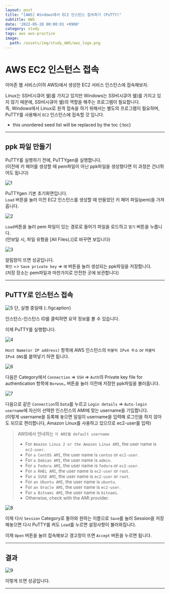 ```yaml
---
layout: post
title: "[AWS] Windows에서 EC2 인스턴스 접속하기 (PuTTY)"
subtitle: AWS
date: '2022-05-28 00:00:01 +0900'
category: study
tags: aws aws-practice
image:
  path: /assets/img/study_AWS/aws_logo.png
---
```


# AWS EC2 인스턴스 접속
아마존 웹 서비스(이하 AWS)에서 생성한 EC2 서비스 인스턴스에 접속해보자.

Linux는 SSH(시큐어 쉘)를 가지고 있지만 Windows는 SSH(시큐어 쉘)를 가지고 있지 않기 때문에, SSH(시큐어 쉘)의 역할을 해주는 프로그램이 필요합니다. <br>
즉, Windows에서 Linux로 원격 접속을 하기 위해서는 별도의 프로그램이 필요하며, PuTTY를 사용해서 `EC2` 인스턴스에 접속할 것 입니다. <br>

<!--more-->

* this unordered seed list will be replaced by the toc
{:toc}

<hr/>

## ppk 파일 만들기

PuTTY를 실행하기 전에, PuTTYgen을 실행합니다.<br>
(이전에 키 페어를 생성할 때 pem파일이 아닌 ppk파일을 생성했다면 이 과정은 건너뛰어도 됩니다) <br>

![1](/assets/img/study_AWS/[AWS]_Windows에서_EC2_인스턴스_접속_(PuTTY)/1.png)

PuTTYgen 기본 초기화면입니다. <br>
`Load` 버튼을 눌러 이전 EC2 인스턴스를 생성할 때 만들었던 키 페어 파일(pem)을 가져옵니다. <br>

![2](/assets/img/study_AWS/[AWS]_Windows에서_EC2_인스턴스_접속_(PuTTY)/2.png)

`Load`버튼을 눌러 pem 파일이 있는 경로로 들어가 파일을 로드하고 `열기` 버튼을 누릅니다.<br>
(안보일 시, 파일 유형을 [All Files(*.*)]로 바꾸면 보입니다) <br>

![3](/assets/img/study_AWS/[AWS]_Windows에서_EC2_인스턴스_접속_(PuTTY)/3.png)

알림창이 뜨면 성공입니다.<br>
`확인` => `Save private key` => `예` 버튼을 눌러 생성되는 ppk파일을 저장합니다. <br>
(저장 장소는 pem파일과 마찬가지로 안전한 곳에 보관합니다) <br>

<hr/>

## PuTTY로 인스턴스 접속

![5](/assets/img/study_AWS/[AWS]_Windows에서_EC2_인스턴스_접속_(PuTTY)/5.png)
단, 실행 중일때 
{:.figcaption}

인스턴스-인스턴스 ID를 클릭하면 요약 정보를 볼 수 있습니다. <br>

이제 PuTTY를 실행합니다. <br>

![4](/assets/img/study_AWS/[AWS]_Windows에서_EC2_인스턴스_접속_(PuTTY)/4.png)

`Host Name(or IP address)` 항목에 AWS 인스턴스의 `퍼블릭 IPv4 주소` or `퍼블릭 IPv4 DNS`를 붙여넣기 하면 됩니다. <br>

![6](/assets/img/study_AWS/[AWS]_Windows에서_EC2_인스턴스_접속_(PuTTY)/6.png)

다음은 Category에서 `Connection` => `SSH` => `Auth`의 Private key file for authentication 항목에 `Borwse…` 버튼을 눌러 이전에 저장한 ppk파일을 불러옵니다. <br>

![7](/assets/img/study_AWS/[AWS]_Windows에서_EC2_인스턴스_접속_(PuTTY)/7.png)

다음으로 같은 `Connection`의 `Data`를 누르고 `Login details` => `Auto-login username`에 자신이 선택한 인스턴스의 AMI에 맞는 username을 기입합니다. <br>
(이렇게 username을 등록해 놓으면 일일이 username을 입력해 로그인을 하지 않아도 되므로 편리합니다, Amazon Linux를 사용하고 있으므로 ec2-user를 입력) <br>

> AWS에서 안내하는 `각 AMI별 default username`
> * For `Amazon Linux 2 or the Amazon Linux AMI`, the user name is `ec2-user`.
> * For `a CentOS AMI`, the user name is `centos` or `ec2-user`.
> * For `a Debian AMI`, the user name is `admin`.
> * For `a Fedora AMI`, the user name is `fedora` or `ec2-user`.
> * For `a RHEL AMI`, the user name is `ec2-user` or `root`.
> * For `a SUSE AMI`, the user name is `ec2-user` or `root`.
> * For `an Ubuntu AMI`, the user name is `ubuntu`.
> * For `an Oracle AMI`, the user name is `ec2-user`.
> * For `a Bitnami AMI`, the user name is `bitnami`.
> * Otherwise, check with the AMI provider.

![8](/assets/img/study_AWS/[AWS]_Windows에서_EC2_인스턴스_접속_(PuTTY)/8.png)

이제 다시 `Session` Category로 돌아와 원하는 이름으로 `Save`를 눌러 Session을 저장해놓으면 다시 PuTTY를 켜도 `Load`를 누르면 설정사항이 불러와집니다. <br>

이제 `Open` 버튼을 눌러 접속해보고 경고창이 뜨면 `Accept` 버튼을 누르면 됩니다. <br>

<hr/>

## 결과

![9](/assets/img/study_AWS/[AWS]_Windows에서_EC2_인스턴스_접속_(PuTTY)/9.png)

이렇게 뜨면 성공입니다.

<hr/>
